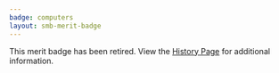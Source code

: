```yaml
---
badge: computers
layout: smb-merit-badge
---
```


This merit badge has been retired. View the [History Page](history/) for additional information.
